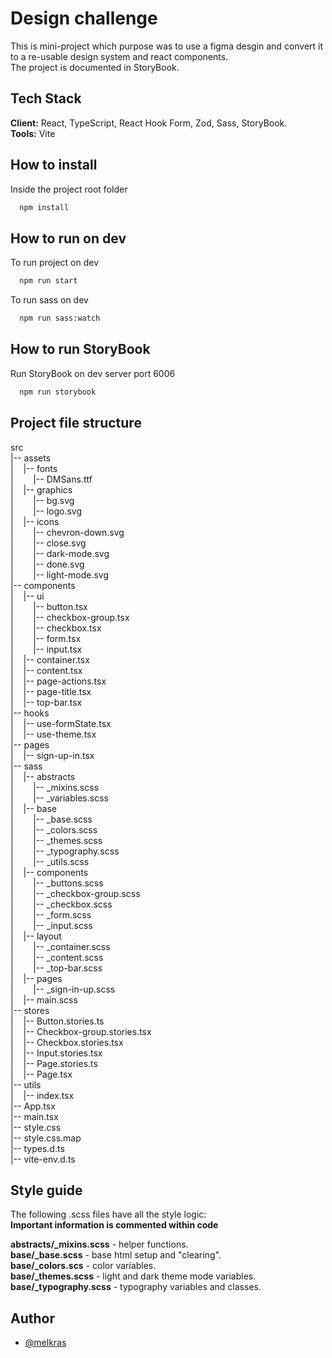 
# Design challenge

This is mini-project which purpose was to use a figma desgin and convert it to a re-usable design system and react components.  
The project is documented in StoryBook.


## Tech Stack

**Client:** React, TypeScript, React Hook Form, Zod, Sass, StoryBook.  
**Tools:** Vite 



## How to install

Inside the project root folder

```bash
  npm install

```
## How to run on dev

To run project on dev

```bash
  npm run start
```

To run sass on dev

```bash
  npm run sass:watch
```
    

## How to run StoryBook

Run StoryBook on dev server port 6006

```bash
  npm run storybook
```
    

## Project file structure
src  
|-- assets  
|&nbsp;&nbsp;&nbsp;&nbsp;|-- fonts  
|&nbsp;&nbsp;&nbsp;&nbsp;&nbsp;&nbsp;&nbsp;&nbsp;|-- DMSans.ttf  
|&nbsp;&nbsp;&nbsp;&nbsp;|-- graphics  
|&nbsp;&nbsp;&nbsp;&nbsp;&nbsp;&nbsp;&nbsp;&nbsp;|-- bg.svg  
|&nbsp;&nbsp;&nbsp;&nbsp;&nbsp;&nbsp;&nbsp;&nbsp;|-- logo.svg  
|&nbsp;&nbsp;&nbsp;&nbsp;|-- icons  
|&nbsp;&nbsp;&nbsp;&nbsp;&nbsp;&nbsp;&nbsp;&nbsp;|-- chevron-down.svg  
|&nbsp;&nbsp;&nbsp;&nbsp;&nbsp;&nbsp;&nbsp;&nbsp;|-- close.svg  
|&nbsp;&nbsp;&nbsp;&nbsp;&nbsp;&nbsp;&nbsp;&nbsp;|-- dark-mode.svg  
|&nbsp;&nbsp;&nbsp;&nbsp;&nbsp;&nbsp;&nbsp;&nbsp;|-- done.svg  
|&nbsp;&nbsp;&nbsp;&nbsp;&nbsp;&nbsp;&nbsp;&nbsp;|-- light-mode.svg  
|-- components  
|&nbsp;&nbsp;&nbsp;&nbsp;|-- ui  
|&nbsp;&nbsp;&nbsp;&nbsp;&nbsp;&nbsp;&nbsp;&nbsp;|-- button.tsx  
|&nbsp;&nbsp;&nbsp;&nbsp;&nbsp;&nbsp;&nbsp;&nbsp;|-- checkbox-group.tsx  
|&nbsp;&nbsp;&nbsp;&nbsp;&nbsp;&nbsp;&nbsp;&nbsp;|-- checkbox.tsx  
|&nbsp;&nbsp;&nbsp;&nbsp;&nbsp;&nbsp;&nbsp;&nbsp;|-- form.tsx  
|&nbsp;&nbsp;&nbsp;&nbsp;&nbsp;&nbsp;&nbsp;&nbsp;|-- input.tsx  
|&nbsp;&nbsp;&nbsp;&nbsp;|-- container.tsx  
|&nbsp;&nbsp;&nbsp;&nbsp;|-- content.tsx  
|&nbsp;&nbsp;&nbsp;&nbsp;|-- page-actions.tsx  
|&nbsp;&nbsp;&nbsp;&nbsp;|-- page-title.tsx  
|&nbsp;&nbsp;&nbsp;&nbsp;|-- top-bar.tsx  
|-- hooks  
|&nbsp;&nbsp;&nbsp;&nbsp;|-- use-formState.tsx  
|&nbsp;&nbsp;&nbsp;&nbsp;|-- use-theme.tsx  
|-- pages  
|&nbsp;&nbsp;&nbsp;&nbsp;|-- sign-up-in.tsx  
|-- sass  
|&nbsp;&nbsp;&nbsp;&nbsp;|-- abstracts  
|&nbsp;&nbsp;&nbsp;&nbsp;&nbsp;&nbsp;&nbsp;&nbsp;|-- _mixins.scss  
|&nbsp;&nbsp;&nbsp;&nbsp;&nbsp;&nbsp;&nbsp;&nbsp;|-- _variables.scss  
|&nbsp;&nbsp;&nbsp;&nbsp;|-- base  
|&nbsp;&nbsp;&nbsp;&nbsp;&nbsp;&nbsp;&nbsp;&nbsp;|-- _base.scss  
|&nbsp;&nbsp;&nbsp;&nbsp;&nbsp;&nbsp;&nbsp;&nbsp;|-- _colors.scss  
|&nbsp;&nbsp;&nbsp;&nbsp;&nbsp;&nbsp;&nbsp;&nbsp;|-- _themes.scss  
|&nbsp;&nbsp;&nbsp;&nbsp;&nbsp;&nbsp;&nbsp;&nbsp;|-- _typography.scss  
|&nbsp;&nbsp;&nbsp;&nbsp;&nbsp;&nbsp;&nbsp;&nbsp;|-- _utils.scss  
|&nbsp;&nbsp;&nbsp;&nbsp;|-- components  
|&nbsp;&nbsp;&nbsp;&nbsp;&nbsp;&nbsp;&nbsp;&nbsp;|-- _buttons.scss  
|&nbsp;&nbsp;&nbsp;&nbsp;&nbsp;&nbsp;&nbsp;&nbsp;|-- _checkbox-group.scss  
|&nbsp;&nbsp;&nbsp;&nbsp;&nbsp;&nbsp;&nbsp;&nbsp;|-- _checkbox.scss  
|&nbsp;&nbsp;&nbsp;&nbsp;&nbsp;&nbsp;&nbsp;&nbsp;|-- _form.scss  
|&nbsp;&nbsp;&nbsp;&nbsp;&nbsp;&nbsp;&nbsp;&nbsp;|-- _input.scss  
|&nbsp;&nbsp;&nbsp;&nbsp;|-- layout  
|&nbsp;&nbsp;&nbsp;&nbsp;&nbsp;&nbsp;&nbsp;&nbsp;|-- _container.scss  
|&nbsp;&nbsp;&nbsp;&nbsp;&nbsp;&nbsp;&nbsp;&nbsp;|-- _content.scss  
|&nbsp;&nbsp;&nbsp;&nbsp;&nbsp;&nbsp;&nbsp;&nbsp;|-- _top-bar.scss  
|&nbsp;&nbsp;&nbsp;&nbsp;|-- pages  
|&nbsp;&nbsp;&nbsp;&nbsp;&nbsp;&nbsp;&nbsp;&nbsp;|-- _sign-in-up.scss  
|&nbsp;&nbsp;&nbsp;&nbsp;|-- main.scss  
|-- stores  
|&nbsp;&nbsp;&nbsp;&nbsp;|-- Button.stories.ts  
|&nbsp;&nbsp;&nbsp;&nbsp;|-- Checkbox-group.stories.tsx  
|&nbsp;&nbsp;&nbsp;&nbsp;|-- Checkbox.stories.tsx  
|&nbsp;&nbsp;&nbsp;&nbsp;|-- Input.stories.tsx  
|&nbsp;&nbsp;&nbsp;&nbsp;|-- Page.stories.ts  
|&nbsp;&nbsp;&nbsp;&nbsp;|-- Page.tsx  
|-- utils  
|&nbsp;&nbsp;&nbsp;&nbsp;|-- index.tsx  
|-- App.tsx  
|-- main.tsx  
|-- style.css  
|-- style.css.map  
|-- types.d.ts  
|-- vite-env.d.ts


## Style guide

The following .scss files have all the style logic:  
**Important information is commented within code**

**abstracts/_mixins.scss** - helper functions.  
**base/_base.scss** - base html setup and "clearing".  
**base/_colors.scs** - color variables.  
**base/_themes.scss** - light and dark theme mode variables.  
**base/_typography.scss** - typography variables and classes.
## Author

- [@melkras](https://www.github.com/melkras)

